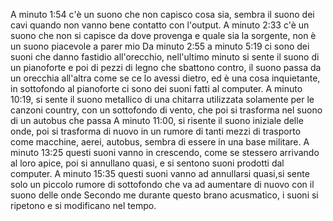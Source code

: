 A  minuto 1:54 c'è un suono che non capisco cosa sia, sembra il suono dei cavi quando non vanno bene contatto con l'output.
A minuto 2:33 c'è un suono che non si capisce da dove provenga e quale sia la sorgente, non è un suono piacevole a parer mio
Da minuto 2:55 a minuto 5:19 ci sono dei suoni che danno fastidio all'orecchio, nell'ultimo minuto si sente il suono di un
pianoforte e poi di pezzi di legno che sbattono contro, il suono passa da un orecchia all'altra come se ce lo avessi dietro, ed è una cosa inquietante,
in sottofondo al pianoforte ci sono dei suoni fatti al computer.
A minuto 10:19, si sente il suono metallico di una chitarra utilizzata solamente per le canzoni country, con un sottofondo di vento, che poi si trasforma nel suono di un autobus che passa
A minuto 11:00, si risente il suono iniziale delle onde, poi si trasforma di nuovo in un rumore di tanti mezzi di trasporto come macchine, aerei, 
autobus, sembra di essere in una base militare.
A minuto 13:25 questi suoni vanno in crescendo, come se stessero arrivando al loro apice, poi si annullano quasi, e si sentono
suoni prodotti dal computer.
A minuto 15:35 questi suoni vanno ad annullarsi quasi,si sente solo un piccolo rumore di sottofondo che va ad aumentare di nuovo con il suono delle onde 
Secondo me durante questo brano acusmatico, i suoni si ripetono e si modificano nel tempo.
